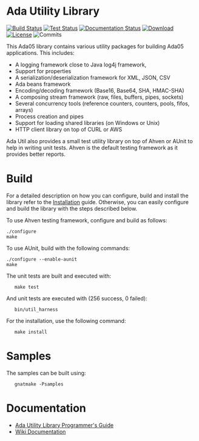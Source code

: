 # Ada Utility Library

[![Build Status](https://img.shields.io/jenkins/s/http/jenkins.vacs.fr/Ada-Util.svg)](http://jenkins.vacs.fr/job/Ada-Util/)
[![Test Status](https://img.shields.io/jenkins/t/http/jenkins.vacs.fr/Ada-Util.svg)](http://jenkins.vacs.fr/job/Ada-Util/)
[![Documentation Status](https://readthedocs.org/projects/ada-util/badge/?version=latest)](http://ada-util.readthedocs.io/en/latest/?badge=latest)
[![Download](https://img.shields.io/badge/download-1.8.0-brightgreen.svg)](http://download.vacs.fr/ada-util/ada-util-1.8.0.tar.gz)
[![License](http://img.shields.io/badge/license-APACHE2-blue.svg)](LICENSE)
![Commits](https://img.shields.io/github/commits-since/stcarrez/ada-util/1.8.0.svg)


This Ada05 library contains various utility packages for building
Ada05 applications.  This includes:

* A logging framework close to Java log4j framework,
* Support for properties
* A serialization/deserialization framework for XML, JSON, CSV
* Ada beans framework
* Encoding/decoding framework (Base16, Base64, SHA, HMAC-SHA)
* A composing stream framework (raw, files, buffers, pipes, sockets)
* Several concurrency tools (reference counters, counters, pools, fifos, arrays)
* Process creation and pipes
* Support for loading shared libraries (on Windows or Unix)
* HTTP client library on top of CURL or AWS

Ada Util also provides a small test utility library on top of
Ahven or AUnit to help in writing unit tests.  Ahven is the default testing
framework as it provides better reports.

# Build

For a detailed description on how you can configure, build and install the library
refer to the [Installation](http://ada-util.readthedocs.io/en/latest/Installation/) guide.
Otherwise, you can easily configure and build the library with the steps described below.

To use Ahven testing framework, configure and build as follows:

```
./configure
make
```

To use AUnit, build with the following commands:
```
./configure --enable-aunit
make
```
   
The unit tests are built and executed with:
```
   make test
```

And unit tests are executed with (256 success, 0 failed):
```
   bin/util_harness
```
For the installation, use the following command:
```
   make install
```

# Samples

The samples can be built using:
```
   gnatmake -Psamples
```   

# Documentation

* [Ada Utility Library Programmer's Guide](http://ada-util.readthedocs.io/en/latest/intro/)
* [Wiki Documentation](https://github.com/stcarrez/ada-util/wiki)
